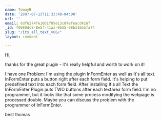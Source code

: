 ```yaml
---
name: TommyB
date: '2007-07-13T11:33:48-04:00'
url: ''
email: 8df6274fe1001f89e13c87efeacd416f
_id: f0080dc8-8e5f-41aa-9b55-98b316bbfa74
slug: "/its_all_text_v06/"
layout: comment

---
```


Hi, 

thanks for the great plugin - it's really helpful and worth to work on it!

I have one Problem: I'm using the plugin InFormEnter as well as It's all text. InFormEnter puts a button right after each form field. It's helping to put predefined text into each form field. After installing It's all Text the InFormEnter Plugin puts TWO buttons after each textarea form field. I'm no programmer, but it looks like that some process modifying the webpage is processed double.
Maybe you can discuss the problem with the programmer of InFormEnter.

best thomas
